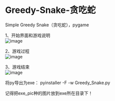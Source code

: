 # Greedy-Snake-贪吃蛇
Simple Greedy Snake（贪吃蛇），pygame

1、开始界面和游戏说明  
![image](https://github.com/zamLily/Greedy-Snake-/blob/master/start.png)  
  
  
2、游戏过程  
![image](https://github.com/zamLily/Greedy-Snake-/blob/master/process.png)  
  
  
3、游戏结束  
![image](https://github.com/zamLily/Greedy-Snake-/blob/master/end.png)  
  
  

将py导出为exe：
pyinstaller -F -w Greedy_Snake.py  
  
  
记得把exe_pic种的图片放到exe所在目录下！

